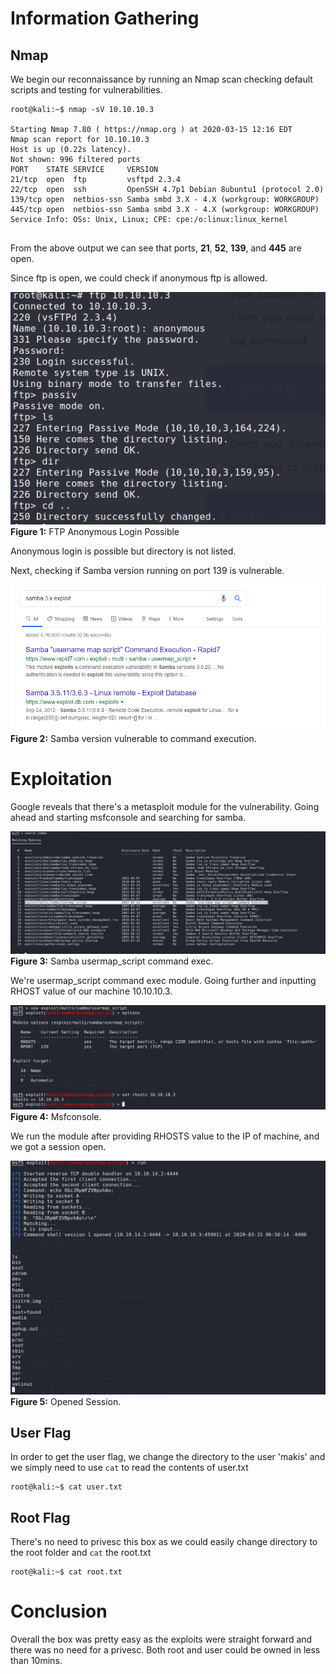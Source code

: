
# Information Gathering

## Nmap
We begin our reconnaissance by running an Nmap scan checking default scripts and testing for vulnerabilities.

```console
root@kali:~$ nmap -sV 10.10.10.3

Starting Nmap 7.80 ( https://nmap.org ) at 2020-03-15 12:16 EDT
Nmap scan report for 10.10.10.3
Host is up (0.22s latency).
Not shown: 996 filtered ports
PORT    STATE SERVICE     VERSION
21/tcp  open  ftp         vsftpd 2.3.4
22/tcp  open  ssh         OpenSSH 4.7p1 Debian 8ubuntu1 (protocol 2.0)
139/tcp open  netbios-ssn Samba smbd 3.X - 4.X (workgroup: WORKGROUP)
445/tcp open  netbios-ssn Samba smbd 3.X - 4.X (workgroup: WORKGROUP)
Service Info: OSs: Unix, Linux; CPE: cpe:/o:linux:linux_kernel


```
From the above output we can see that ports, **21**, **52**, **139**, and **445** are open.

Since ftp is open, we could check if anonymous ftp is allowed.

![FTP](./Lame/ftp.png)
**Figure 1:** FTP Anonymous Login Possible

Anonymous login is possible but directory is not listed.

Next, checking if Samba version running on port 139 is vulnerable.

![Samba](./Lame/Screenshot_2.png)
**Figure 2:** Samba version vulnerable to command execution.


# Exploitation  

Google reveals that there's a metasploit module for the vulnerability. Going ahead and starting msfconsole and searching for samba.

![Metasploit](./Lame/metasploit.png)
**Figure 3:** Samba usermap_script command exec.

We're usermap_script command exec module. Going further and inputting RHOST value of our machine 10.10.10.3.

![Options](./Lame/optionsmsf.png)
**Figure 4:** Msfconsole.

We run the module after providing RHOSTS value to the IP of machine, and we got a session open.

![Session](./Lame/shell.png)
**Figure 5:** Opened Session.

## User Flag

In order to get the user flag, we change the directory to the user 'makis' and we simply need to use `cat` to read the contents of user.txt
```
root@kali:~$ cat user.txt

```

## Root Flag

There's no need to privesc this box as we could easily change directory to the root folder and `cat` the root.txt
```
root@kali:~$ cat root.txt

```

# Conclusion
Overall the box was pretty easy as the exploits were straight forward and there was no need for a privesc. Both root and user could be owned in less than 10mins.

